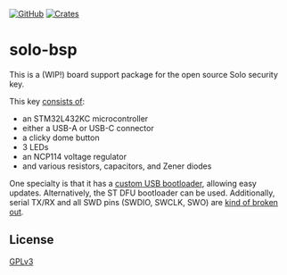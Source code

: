 [![GitHub](https://img.shields.io/github/license/solokeyssec/solo-bsp.svg)](https://crates.io/crates/solo-bsp)
[![Crates](https://img.shields.io/crates/v/solo-bsp.svg)](https://github.com/SoloKeysSec/solo-bsp/blob/master/LICENSE)

# solo-bsp
This is a (WIP!) board support package for the open source Solo security key.

This key [consists of](https://github.com/SoloKeysSec/solo-hw):
- an STM32L432KC microcontroller
- either a USB-A or USB-C connector
- a clicky dome button
- 3 LEDs
- an NCP114 voltage regulator
- and various resistors, capacitors, and Zener diodes

One specialty is that it has a [custom USB bootloader](https://solo.solokeys.io/building/), allowing easy updates.
Alternatively, the ST DFU bootloader can be used.
Additionally, serial TX/RX and all SWD pins (SWDIO, SWCLK, SWO) are [kind of broken out](https://conorpp.com/3d-printing-a-programming-jig-and-embedding-pogo-pins-using-eagle-and-fusion-360).


## License
[GPLv3](https://github.com/SoloKeysSec/solo-bsp/blob/master/LICENSE)
